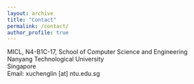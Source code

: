 ```yaml
---
layout: archive
title: "Contact"
permalink: /contact/
author_profile: true
---
```

MICL, N4-B1C-17,
School of Computer Science and Engineering<br>
Nanyang Technological University<br>
Singapore<br>
Email: xuchenglin [at] ntu.edu.sg

